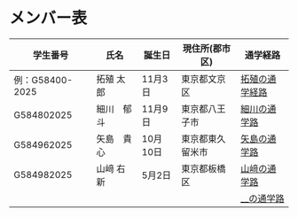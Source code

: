 # メンバー表

|学生番号|氏名|誕生日|現住所(郡市区)|通学経路|
|---|---|---|---|---|
|例：G58400-2025|拓殖 太郎|11月3日|東京都文京区|[拓殖の通学経路](route00.md)|
|G584802025 |細川　郁斗 |11月9日 | 東京都八王子市| [細川の通学路](route01.md)|
|G584962025 |矢島　貴心 |10月10日 |東京都東久留米市  | [矢島の通学路](route02.md)|
|G584982025 |山﨑 右新　|5月2日 |東京都板橋区 | [山﨑の通学路](route03.md)|
| | | | | [__の通学路](route04.md)|

